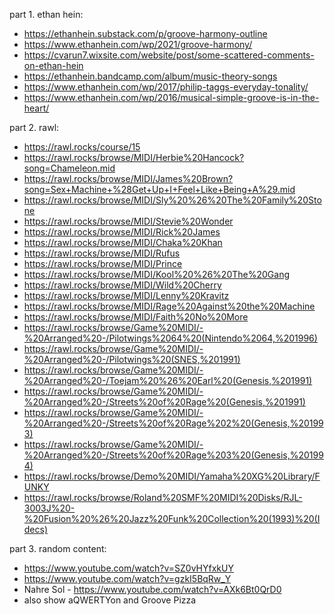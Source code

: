 part 1. ethan hein:
- https://ethanhein.substack.com/p/groove-harmony-outline
- https://www.ethanhein.com/wp/2021/groove-harmony/
- https://cvarun7.wixsite.com/website/post/some-scattered-comments-on-ethan-hein
- https://ethanhein.bandcamp.com/album/music-theory-songs
- https://www.ethanhein.com/wp/2017/philip-taggs-everyday-tonality/
- https://www.ethanhein.com/wp/2016/musical-simple-groove-is-in-the-heart/

part 2. rawl:
- https://rawl.rocks/course/15
- https://rawl.rocks/browse/MIDI/Herbie%20Hancock?song=Chameleon.mid
- https://rawl.rocks/browse/MIDI/James%20Brown?song=Sex+Machine+%28Get+Up+I+Feel+Like+Being+A%29.mid
- https://rawl.rocks/browse/MIDI/Sly%20%26%20The%20Family%20Stone
- https://rawl.rocks/browse/MIDI/Stevie%20Wonder
- https://rawl.rocks/browse/MIDI/Rick%20James
- https://rawl.rocks/browse/MIDI/Chaka%20Khan
- https://rawl.rocks/browse/MIDI/Rufus
- https://rawl.rocks/browse/MIDI/Prince
- https://rawl.rocks/browse/MIDI/Kool%20%26%20The%20Gang
- https://rawl.rocks/browse/MIDI/Wild%20Cherry
- https://rawl.rocks/browse/MIDI/Lenny%20Kravitz
- https://rawl.rocks/browse/MIDI/Rage%20Against%20the%20Machine
- https://rawl.rocks/browse/MIDI/Faith%20No%20More
- https://rawl.rocks/browse/Game%20MIDI/-%20Arranged%20-/Pilotwings%2064%20(Nintendo%2064,%201996)
- https://rawl.rocks/browse/Game%20MIDI/-%20Arranged%20-/Pilotwings%20(SNES,%201991)
- https://rawl.rocks/browse/Game%20MIDI/-%20Arranged%20-/Toejam%20%26%20Earl%20(Genesis,%201991)
- https://rawl.rocks/browse/Game%20MIDI/-%20Arranged%20-/Streets%20of%20Rage%20(Genesis,%201991)
- https://rawl.rocks/browse/Game%20MIDI/-%20Arranged%20-/Streets%20of%20Rage%202%20(Genesis,%201993)
- https://rawl.rocks/browse/Game%20MIDI/-%20Arranged%20-/Streets%20of%20Rage%203%20(Genesis,%201994)
- https://rawl.rocks/browse/Demo%20MIDI/Yamaha%20XG%20Library/FUNKY
- https://rawl.rocks/browse/Roland%20SMF%20MIDI%20Disks/RJL-3003J%20-%20Fusion%20%26%20Jazz%20Funk%20Collection%20(1993)%20(Idecs)

part 3. random content:
- https://www.youtube.com/watch?v=SZ0vHYfxkUY
- https://www.youtube.com/watch?v=gzkI5BqRw_Y
- Nahre Sol - https://www.youtube.com/watch?v=AXk6Bt0QrD0
- also show aQWERTYon and Groove Pizza
